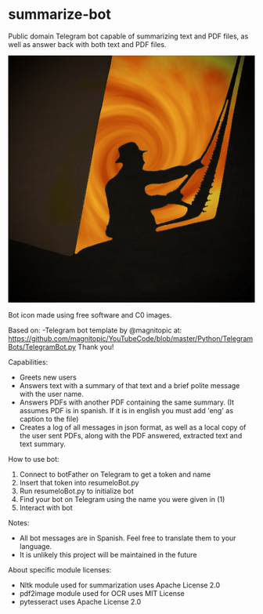 # summarize-bot
Public domain Telegram bot capable of summarizing text and PDF files, as well as answer back with both text and PDF files.

![alt text](https://raw.githubusercontent.com/pabloralves/summarize-bot/master/icon/icon.jpg)

Bot icon made using free software and C0 images.


Based on:
-Telegram bot template by @magnitopic at: https://github.com/magnitopic/YouTubeCode/blob/master/Python/TelegramBots/TelegramBot.py
Thank you!

Capabilities:
- Greets new users
- Answers text with a summary of that text and a brief polite message with the user name.
- Answers PDFs with another PDF containing the same summary. (It assumes PDF is in spanish. If it is in english you must add 'eng' as caption to the file)
- Creates a log of all messages in json format, as well as a local copy of the user sent PDFs, along with the PDF answered, extracted text and text summary.

How to use bot:
1. Connect to botFather on Telegram to get a token and name
2. Insert that token into resumeloBot.py 
3. Run resumeloBot.py to initialize bot
4. Find your bot on Telegram using the name you were given in (1)
5. Interact with bot

Notes:
- All bot messages are in Spanish. Feel free to translate them to your language.
- It is unlikely this project will be maintained in the future

About specific module licenses:
- Nltk module used for summarization uses Apache License 2.0
- pdf2image module used for OCR uses MIT License
- pytesseract uses Apache License 2.0
